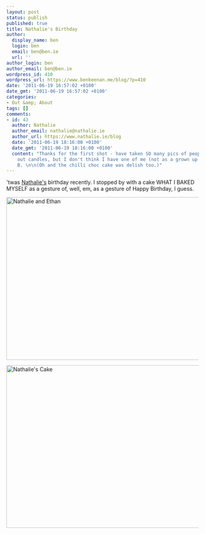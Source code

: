 ```yaml
---
layout: post
status: publish
published: true
title: Nathalie's Birthday
author:
  display_name: ben
  login: ben
  email: ben@ben.ie
  url: ''
author_login: ben
author_email: ben@ben.ie
wordpress_id: 410
wordpress_url: https://www.benkeenan.me/blog/?p=410
date: '2011-06-19 16:57:02 +0100'
date_gmt: '2011-06-19 16:57:02 +0100'
categories:
- Out &amp; About
tags: []
comments:
- id: 43
  author: Nathalie
  author_email: nathalie@nathalie.ie
  author_url: https://www.nathalie.ie/blog
  date: '2011-06-19 18:16:00 +0100'
  date_gmt: '2011-06-19 18:16:00 +0100'
  content: "Thanks for the first shot - have taken SO many pics of people blowing
    out candles, but I don't think I have one of me (not as a grown up anyway)! Gracias
    B. \n\n(Oh and the chilli choc cake was delish too.)"
---
```

<p>'twas <a href="https://www.nathalie.ie/blog" target="_blank">Nathalie's</a> birthday recently. I stopped by with a cake WHAT I BAKED MYSELF as a gesture of, well, em, as a gesture of Happy Birthday, I guess.</p>
<p><img class="aligncenter" src="https://farm4.static.flickr.com/3261/5849053422_e857136edb_z.jpg" alt="Nathalie and Ethan" width="640" height="427" /></p>
<p><img class="aligncenter" src="https://farm3.static.flickr.com/2568/5849047720_e99fd37960_z.jpg" alt="Nathalie's Cake" width="640" height="427" /></p>
